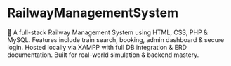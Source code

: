 # RailwayManagementSystem
🚄 A full-stack Railway Management System using HTML, CSS, PHP &amp; MySQL. Features include train search, booking, admin dashboard &amp; secure login. Hosted locally via XAMPP with full DB integration &amp; ERD documentation. Built for real-world simulation &amp; backend mastery.
